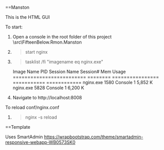 ﻿==Manston

This is the HTML GUI

To start:
1. Open a console in the root folder of this project <Rmon root>\src\FifteenBelow.Rmon.Manston
2. >start nginx
3. >tasklist /fi "imagename eq nginx.exe"

	Image Name                     PID Session Name        Session#    Mem Usage
	========================= ======== ================ =========== ============
	nginx.exe                     1580 Console                    1      5,852 K
	nginx.exe                     5828 Console                    1      6,200 K

4. Navigate to http://localhost:8008

To reload conf/nginx.conf
1. >nginx -s reload

==Template

Uses SmartAdmin
https://wrapbootstrap.com/theme/smartadmin-responsive-webapp-WB0573SK0